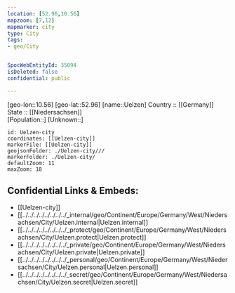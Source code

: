 ```yaml
---
location: [52.96,10.56] 
mapzoom: [7,12] 
mapmarker: city 
type: City
tags:
- geo/City


SpocWebEntityId: 35094
isDeleted: false
confidential: public

---
```

[geo-lon::10.56] 
[geo-lat::52.96] 
[name::Uelzen] 
Country :: [[Germany]]  
State :: [[Niedersachsen]]  
[Population::] 
[Unknown::] 



```leaflet
id: Uelzen-city
coordinates: [[Uelzen-city]] 
markerFile: [[Uelzen-city]] 
geojsonFolder: ./Uelzen-city///
markerFolder: ./Uelzen-city/
defaultZoom: 11 
maxZoom: 18
```


## Confidential Links & Embeds: 
- [[Uelzen-city]]  
- [[../../../../../../../../_internal/geo/Continent/Europe/Germany/West/Niedersachsen/City/Uelzen.internal|Uelzen.internal]] 
- [[../../../../../../../../_protect/geo/Continent/Europe/Germany/West/Niedersachsen/City/Uelzen.protect|Uelzen.protect]] 
- [[../../../../../../../../_private/geo/Continent/Europe/Germany/West/Niedersachsen/City/Uelzen.private|Uelzen.private]] 
- [[../../../../../../../../_personal/geo/Continent/Europe/Germany/West/Niedersachsen/City/Uelzen.personal|Uelzen.personal]] 
- [[../../../../../../../../_secret/geo/Continent/Europe/Germany/West/Niedersachsen/City/Uelzen.secret|Uelzen.secret]] 
